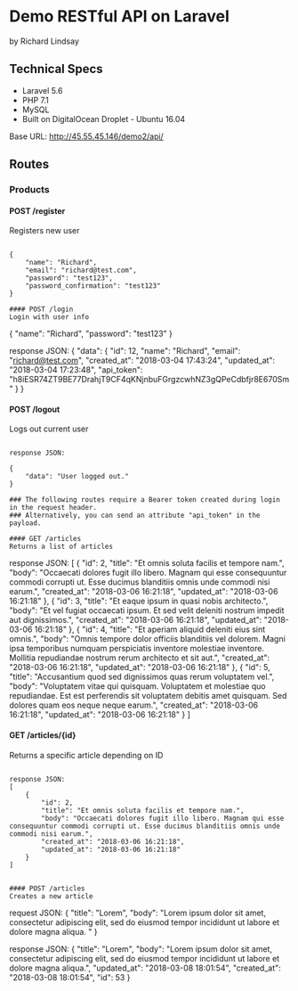 # Demo RESTful API on Laravel

by Richard Lindsay

## Technical Specs

* Laravel 5.6
* PHP 7.1
* MySQL
* Built on DigitalOcean Droplet - Ubuntu 16.04

Base URL: http://45.55.45.146/demo2/api/

## Routes

### Products

#### POST /register  
Registers new user
```

{
	"name": "Richard", 
	"email": "richard@test.com", 
	"password": "test123", 
	"password_confirmation": "test123"
}

#### POST /login  
Login with user info
```

{
	"name": "Richard",
	"password": "test123"
}

response JSON:
{
    "data": {
        "id": 12,
        "name": "Richard",
        "email": "richard@test.com",
        "created_at": "2018-03-04 17:43:24",
        "updated_at": "2018-03-04 17:23:48",
        "api_token": "h8iESR74ZT9BE77DrahjT9CF4qKNjnbuFGrgzcwhNZ3gQPeCdbfjr8E670Sm"
    }
}

#### POST /logout  
Logs out current user
```

response JSON:

{
    "data": "User logged out."
}

### The following routes require a Bearer token created during login in the request header.
### Alternatively, you can send an attribute "api_token" in the payload.

#### GET /articles  
Returns a list of articles
```
response JSON:
[
    {
        "id": 2,
        "title": "Et omnis soluta facilis et tempore nam.",
        "body": "Occaecati dolores fugit illo libero. Magnam qui esse consequuntur commodi corrupti ut. Esse ducimus blanditiis omnis unde commodi nisi earum.",
        "created_at": "2018-03-06 16:21:18",
        "updated_at": "2018-03-06 16:21:18"
    },
    {
        "id": 3,
        "title": "Et eaque ipsum in quasi nobis architecto.",
        "body": "Et vel fugiat occaecati ipsum. Et sed velit deleniti nostrum impedit aut dignissimos.",
        "created_at": "2018-03-06 16:21:18",
        "updated_at": "2018-03-06 16:21:18"
    },
    {
        "id": 4,
        "title": "Et aperiam aliquid deleniti eius sint omnis.",
        "body": "Omnis tempore dolor officiis blanditiis vel dolorem. Magni ipsa temporibus numquam perspiciatis inventore molestiae inventore. Mollitia repudiandae nostrum rerum architecto et sit aut.",
        "created_at": "2018-03-06 16:21:18",
        "updated_at": "2018-03-06 16:21:18"
    },
    {
        "id": 5,
        "title": "Accusantium quod sed dignissimos quas rerum voluptatem vel.",
        "body": "Voluptatem vitae qui quisquam. Voluptatem et molestiae quo repudiandae. Est est perferendis sit voluptatem debitis amet quisquam. Sed dolores quam eos neque neque earum.",
        "created_at": "2018-03-06 16:21:18",
        "updated_at": "2018-03-06 16:21:18"
    }
]

#### GET /articles/{id}  
Returns a specific article depending on ID
```

response JSON:
[
    {
        "id": 2,
        "title": "Et omnis soluta facilis et tempore nam.",
        "body": "Occaecati dolores fugit illo libero. Magnam qui esse consequuntur commodi corrupti ut. Esse ducimus blanditiis omnis unde commodi nisi earum.",
        "created_at": "2018-03-06 16:21:18",
        "updated_at": "2018-03-06 16:21:18"
    }
]


#### POST /articles
Creates a new article
```
request JSON:
{
    "title": "Lorem",
    "body": "Lorem ipsum dolor sit amet, consectetur adipiscing elit, sed do eiusmod tempor incididunt ut labore et dolore magna aliqua. "
}

response JSON:
{
    "title": "Lorem",
    "body": "Lorem ipsum dolor sit amet, consectetur adipiscing elit, sed do eiusmod tempor incididunt ut labore et dolore magna aliqua.",
    "updated_at": "2018-03-08 18:01:54",
    "created_at": "2018-03-08 18:01:54",
    "id": 53
}

